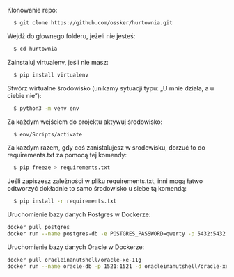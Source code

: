 Klonowanie repo:

```bash
  $ git clone https://github.com/ossker/hurtownia.git
```
Wejdż do głownego folderu, jeżeli nie jesteś:
```bash
  $ cd hurtownia 
```

Zainstaluj virtualenv, jeśli nie masz:

```bash
  $ pip install virtualenv
```

Stwórz wirtualne środowisko (unikamy sytuacji typu: „U mnie działa, a u ciebie nie”):
```bash
  $ python3 -m venv env
```

Za każdym wejściem do projektu aktywuj środowisko:
```bash
  $ env/Scripts/activate
```

Za kazdym razem, gdy coś zanistalujesz w środowisku, dorzuć to do requirements.txt za pomocą tej komendy:
```bash
  $ pip freeze > requirements.txt
```

Jeśli zapiszesz zależności w pliku requirements.txt, inni mogą łatwo odtworzyć dokładnie to samo środowisko u siebe tą komendą:
```bash
  $ pip install -r requirements.txt
```

Uruchomienie bazy danych Postgres w Dockerze:
```bash
docker pull postgres
docker run --name postgres-db -e POSTGRES_PASSWORD=qwerty -p 5432:5432 -d postgres
```

Uruchomienie bazy danych Oracle w Dockerze:
```bash
docker pull oracleinanutshell/oracle-xe-11g
docker run --name oracle-db -p 1521:1521 -d oracleinanutshell/oracle-xe-11g
```